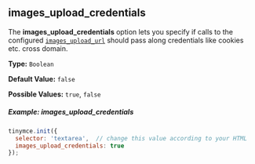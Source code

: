 ## images_upload_credentials


The **images_upload_credentials** option lets you specify if calls to the configured [`images_upload_url`](#images_upload_url) should pass along credentials like cookies etc. cross domain.

**Type:** `Boolean`

**Default Value:** `false`

**Possible Values:** `true`, `false`

##### Example: images_upload_credentials

```js
tinymce.init({
  selector: 'textarea',  // change this value according to your HTML
  images_upload_credentials: true
});
```
